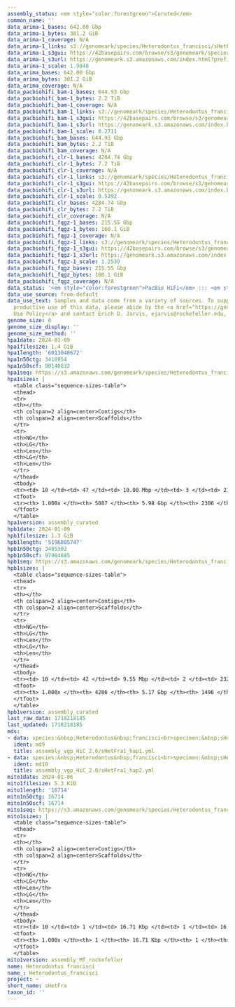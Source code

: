 ```yaml
---
assembly_status: <em style="color:forestgreen">Curated</em>
common_name: ''
data_arima-1_bases: 642.00 Gbp
data_arima-1_bytes: 301.2 GiB
data_arima-1_coverage: N/A
data_arima-1_links: s3://genomeark/species/Heterodontus_francisci/sHetFra1/genomic_data/arima/<br>
data_arima-1_s3gui: https://42basepairs.com/browse/s3/genomeark/species/Heterodontus_francisci/sHetFra1/genomic_data/arima/
data_arima-1_s3url: https://genomeark.s3.amazonaws.com/index.html?prefix=species/Heterodontus_francisci/sHetFra1/genomic_data/arima/
data_arima-1_scale: 1.9848
data_arima_bases: 642.00 Gbp
data_arima_bytes: 301.2 GiB
data_arima_coverage: N/A
data_pacbiohifi_bam-1_bases: 644.93 Gbp
data_pacbiohifi_bam-1_bytes: 2.2 TiB
data_pacbiohifi_bam-1_coverage: N/A
data_pacbiohifi_bam-1_links: s3://genomeark/species/Heterodontus_francisci/sHetFra1/genomic_data/pacbio_hifi/<br>
data_pacbiohifi_bam-1_s3gui: https://42basepairs.com/browse/s3/genomeark/species/Heterodontus_francisci/sHetFra1/genomic_data/pacbio_hifi/
data_pacbiohifi_bam-1_s3url: https://genomeark.s3.amazonaws.com/index.html?prefix=species/Heterodontus_francisci/sHetFra1/genomic_data/pacbio_hifi/
data_pacbiohifi_bam-1_scale: 0.2711
data_pacbiohifi_bam_bases: 644.93 Gbp
data_pacbiohifi_bam_bytes: 2.2 TiB
data_pacbiohifi_bam_coverage: N/A
data_pacbiohifi_clr-1_bases: 4284.74 Gbp
data_pacbiohifi_clr-1_bytes: 7.2 TiB
data_pacbiohifi_clr-1_coverage: N/A
data_pacbiohifi_clr-1_links: s3://genomeark/species/Heterodontus_francisci/sHetFra1/genomic_data/pacbio_hifi/<br>
data_pacbiohifi_clr-1_s3gui: https://42basepairs.com/browse/s3/genomeark/species/Heterodontus_francisci/sHetFra1/genomic_data/pacbio_hifi/
data_pacbiohifi_clr-1_s3url: https://genomeark.s3.amazonaws.com/index.html?prefix=species/Heterodontus_francisci/sHetFra1/genomic_data/pacbio_hifi/
data_pacbiohifi_clr-1_scale: 0.5392
data_pacbiohifi_clr_bases: 4284.74 Gbp
data_pacbiohifi_clr_bytes: 7.2 TiB
data_pacbiohifi_clr_coverage: N/A
data_pacbiohifi_fqgz-1_bases: 215.55 Gbp
data_pacbiohifi_fqgz-1_bytes: 160.1 GiB
data_pacbiohifi_fqgz-1_coverage: N/A
data_pacbiohifi_fqgz-1_links: s3://genomeark/species/Heterodontus_francisci/sHetFra1/genomic_data/pacbio_hifi/<br>
data_pacbiohifi_fqgz-1_s3gui: https://42basepairs.com/browse/s3/genomeark/species/Heterodontus_francisci/sHetFra1/genomic_data/pacbio_hifi/
data_pacbiohifi_fqgz-1_s3url: https://genomeark.s3.amazonaws.com/index.html?prefix=species/Heterodontus_francisci/sHetFra1/genomic_data/pacbio_hifi/
data_pacbiohifi_fqgz-1_scale: 1.2539
data_pacbiohifi_fqgz_bases: 215.55 Gbp
data_pacbiohifi_fqgz_bytes: 160.1 GiB
data_pacbiohifi_fqgz_coverage: N/A
data_status: '<em style="color:forestgreen">PacBio HiFi</em> ::: <em style="color:forestgreen">Arima</em>'
data_use_source: from-default
data_use_text: Samples and data come from a variety of sources. To support fair and
  productive use of this data, please abide by the <a href="https://genome10k.soe.ucsc.edu/data-use-policies/">Data
  Use Policy</a> and contact Erich D. Jarvis, ejarvis@rockefeller.edu, with any questions.
genome_size: 0
genome_size_display: ''
genome_size_method: ''
hpa1date: 2024-01-09
hpa1filesize: 1.4 GiB
hpa1length: '6013048672'
hpa1n50ctg: 3418954
hpa1n50scf: 90140832
hpa1seq: https://s3.amazonaws.com/genomeark/species/Heterodontus_francisci/sHetFra1/assembly_curated/sHetFra1.hap1.cur.20240109.fasta.gz
hpa1sizes: |
  <table class="sequence-sizes-table">
  <thead>
  <tr>
  <th></th>
  <th colspan=2 align=center>Contigs</th>
  <th colspan=2 align=center>Scaffolds</th>
  </tr>
  <tr>
  <th>NG</th>
  <th>LG</th>
  <th>Len</th>
  <th>LG</th>
  <th>Len</th>
  </tr>
  </thead>
  <tbody>
  <tr><td> 10 </td><td> 47 </td><td> 10.00 Mbp </td><td> 3 </td><td> 214.64 Mbp </td></tr><tr><td> 20 </td><td> 120 </td><td> 7.03 Mbp </td><td> 6 </td><td> 163.05 Mbp </td></tr><tr><td> 30 </td><td> 217 </td><td> 5.55 Mbp </td><td> 10 </td><td> 126.46 Mbp </td></tr><tr><td> 40 </td><td> 341 </td><td> 4.22 Mbp </td><td> 15 </td><td> 107.91 Mbp </td></tr><tr style="background-color:#cccccc;"><td> 50 </td><td> 500 </td><td style="background-color:#88ff88;"> 3.42 Mbp </td><td> 21 </td><td style="background-color:#88ff88;"> 90.14 Mbp </td></tr><tr><td> 60 </td><td> 704 </td><td> 2.60 Mbp </td><td> 29 </td><td> 74.47 Mbp </td></tr><tr><td> 70 </td><td> 975 </td><td> 1.89 Mbp </td><td> 39 </td><td> 44.09 Mbp </td></tr><tr><td> 80 </td><td> 1360 </td><td> 1.25 Mbp </td><td> 77 </td><td> 7.53 Mbp </td></tr><tr><td> 90 </td><td> 1993 </td><td> 0.70 Mbp </td><td> 246 </td><td> 2.08 Mbp </td></tr><tr><td> 100 </td><td> 5087 </td><td> 13.35 Kbp </td><td> 2306 </td><td> 13.35 Kbp </td></tr></tbody>
  <tfoot>
  <tr><th> 1.000x </th><th> 5087 </th><th> 5.98 Gbp </th><th> 2306 </th><th> 6.01 Gbp </th></tr>
  </tfoot>
  </table>
hpa1version: assembly_curated
hpb1date: 2024-01-09
hpb1filesize: 1.3 GiB
hpb1length: '5196885747'
hpb1n50ctg: 3485302
hpb1n50scf: 97904885
hpb1seq: https://s3.amazonaws.com/genomeark/species/Heterodontus_francisci/sHetFra1/assembly_curated/sHetFra1.hap2.cur.20240109.fasta.gz
hpb1sizes: |
  <table class="sequence-sizes-table">
  <thead>
  <tr>
  <th></th>
  <th colspan=2 align=center>Contigs</th>
  <th colspan=2 align=center>Scaffolds</th>
  </tr>
  <tr>
  <th>NG</th>
  <th>LG</th>
  <th>Len</th>
  <th>LG</th>
  <th>Len</th>
  </tr>
  </thead>
  <tbody>
  <tr><td> 10 </td><td> 42 </td><td> 9.55 Mbp </td><td> 2 </td><td> 232.73 Mbp </td></tr><tr><td> 20 </td><td> 106 </td><td> 6.85 Mbp </td><td> 5 </td><td> 208.07 Mbp </td></tr><tr><td> 30 </td><td> 192 </td><td> 5.41 Mbp </td><td> 8 </td><td> 129.45 Mbp </td></tr><tr><td> 40 </td><td> 300 </td><td> 4.21 Mbp </td><td> 13 </td><td> 119.98 Mbp </td></tr><tr style="background-color:#cccccc;"><td> 50 </td><td> 435 </td><td style="background-color:#88ff88;"> 3.49 Mbp </td><td> 17 </td><td style="background-color:#88ff88;"> 97.90 Mbp </td></tr><tr><td> 60 </td><td> 610 </td><td> 2.52 Mbp </td><td> 23 </td><td> 78.62 Mbp </td></tr><tr><td> 70 </td><td> 855 </td><td> 1.79 Mbp </td><td> 31 </td><td> 62.63 Mbp </td></tr><tr><td> 80 </td><td> 1213 </td><td> 1.17 Mbp </td><td> 41 </td><td> 35.59 Mbp </td></tr><tr><td> 90 </td><td> 1802 </td><td> 0.64 Mbp </td><td> 97 </td><td> 3.28 Mbp </td></tr><tr><td> 100 </td><td> 4286 </td><td> 13.81 Kbp </td><td> 1496 </td><td> 13.81 Kbp </td></tr></tbody>
  <tfoot>
  <tr><th> 1.000x </th><th> 4286 </th><th> 5.17 Gbp </th><th> 1496 </th><th> 5.20 Gbp </th></tr>
  </tfoot>
  </table>
hpb1version: assembly_curated
last_raw_data: 1718218185
last_updated: 1718218185
mds:
- data: species:&nbsp;Heterodontus&nbsp;francisci<br>specimen:&nbsp;sHetFra1<br>projects:&nbsp;<br>&nbsp;&nbsp;-&nbsp;vgp<br>data_location:&nbsp;S3<br>release_to:&nbsp;S3<br>haplotype_to_curate:&nbsp;hap1<br>hap1:&nbsp;s3://genomeark/species/Heterodontus_francisci/sHetFra1/assembly_vgp_HiC_2.0/sHetFra1.HiC.hap1.20230522.fasta.gz<br>hap2:&nbsp;s3://genomeark/species/Heterodontus_francisci/sHetFra1/assembly_vgp_HiC_2.0/sHetFra1.HiC.hap2.20230522.fasta.gz<br>pretext_hap1:&nbsp;s3://genomeark/species/Heterodontus_francisci/sHetFra1/assembly_vgp_HiC_2.0/evaluation/hap1/pretext/sHetFra1_hap1__s2_heatmap.pretext<br>pretext_hap2:&nbsp;s3://genomeark/species/Heterodontus_francisci/sHetFra1/assembly_vgp_HiC_2.0/evaluation/hap2/pretext/sHetFra1_hap2__s2_heatmap.pretext<br>kmer_spectra_img:&nbsp;s3://genomeark/species/Heterodontus_francisci/sHetFra1/assembly_vgp_HiC_2.0/evaluation/merqury/sHetFra1_png/<br>pacbio_read_dir:&nbsp;s3://genomeark/species/Heterodontus_francisci/sHetFra1/genomic_data/pacbio_hifi/<br>pacbio_read_type:&nbsp;hifi<br>bionano_cmap_dir:&nbsp;s3://genomeark/species/Heterodontus_francisci/sHetFra1/genomic_data/bionano/<br>hic_read_dir:&nbsp;s3://genomeark/species/Heterodontus_francisci/sHetFra1/genomic_data/arima/<br>pipeline:<br>&nbsp;&nbsp;-&nbsp;hifiasm&nbsp;(0.18.8+galaxy1)<br>&nbsp;&nbsp;-&nbsp;solve&nbsp;(3.7)<br>&nbsp;&nbsp;-&nbsp;yahs&nbsp;(1.2a.2+galaxy1)<br>assembled_by_group:&nbsp;Rockefeller<br>notes:&nbsp;This&nbsp;was&nbsp;a&nbsp;hifiasm-HiC&nbsp;assembly&nbsp;of&nbsp;sHetFra1,&nbsp;resulting&nbsp;in&nbsp;two&nbsp;complete&nbsp;haplotypes.&nbsp;This&nbsp;individual&nbsp;did&nbsp;have&nbsp;bionano&nbsp;data.&nbsp;Bionano&nbsp;Solve&nbsp;3.7&nbsp;was&nbsp;run&nbsp;with&nbsp;No&nbsp;Filter&nbsp;for&nbsp;the&nbsp;genome&nbsp;maps&nbsp;conflict&nbsp;and&nbsp;sequence&nbsp;conflict&nbsp;filter.&nbsp;HiC&nbsp;scaffolding&nbsp;was&nbsp;performed&nbsp;with&nbsp;yahs.&nbsp;The&nbsp;HiC&nbsp;prep&nbsp;was&nbsp;Arima&nbsp;kit&nbsp;2.&nbsp;The&nbsp;kmer&nbsp;spectra&nbsp;indicate&nbsp;a&nbsp;homogametic&nbsp;specimen.&nbsp;I&nbsp;am&nbsp;submitting&nbsp;both&nbsp;hap1&nbsp;&&nbsp;hap2&nbsp;for&nbsp;dual&nbsp;curation.&nbsp;This&nbsp;is&nbsp;the&nbsp;curation&nbsp;ticket&nbsp;for&nbsp;hap1.&nbsp;
  ident: md9
  title: assembly_vgp_HiC_2.0/sHetFra1_hap1.yml
- data: species:&nbsp;Heterodontus&nbsp;francisci<br>specimen:&nbsp;sHetFra1<br>projects:&nbsp;<br>&nbsp;&nbsp;-&nbsp;vgp<br>data_location:&nbsp;S3<br>release_to:&nbsp;S3<br>haplotype_to_curate:&nbsp;hap2<br>hap1:&nbsp;s3://genomeark/species/Heterodontus_francisci/sHetFra1/assembly_vgp_HiC_2.0/sHetFra1.HiC.hap1.20230522.fasta.gz<br>hap2:&nbsp;s3://genomeark/species/Heterodontus_francisci/sHetFra1/assembly_vgp_HiC_2.0/sHetFra1.HiC.hap2.20230522.fasta.gz<br>pretext_hap1:&nbsp;s3://genomeark/species/Heterodontus_francisci/sHetFra1/assembly_vgp_HiC_2.0/evaluation/hap1/pretext/sHetFra1_hap1__s2_heatmap.pretext<br>pretext_hap2:&nbsp;s3://genomeark/species/Heterodontus_francisci/sHetFra1/assembly_vgp_HiC_2.0/evaluation/hap2/pretext/sHetFra1_hap2__s2_heatmap.pretext<br>kmer_spectra_img:&nbsp;s3://genomeark/species/Heterodontus_francisci/sHetFra1/assembly_vgp_HiC_2.0/evaluation/merqury/sHetFra1_png/<br>pacbio_read_dir:&nbsp;s3://genomeark/species/Heterodontus_francisci/sHetFra1/genomic_data/pacbio_hifi/<br>pacbio_read_type:&nbsp;hifi<br>bionano_cmap_dir:&nbsp;s3://genomeark/species/Heterodontus_francisci/sHetFra1/genomic_data/bionano/<br>hic_read_dir:&nbsp;s3://genomeark/species/Heterodontus_francisci/sHetFra1/genomic_data/arima/<br>pipeline:<br>&nbsp;&nbsp;-&nbsp;hifiasm&nbsp;(0.18.8+galaxy1)<br>&nbsp;&nbsp;-&nbsp;solve&nbsp;(3.7)<br>&nbsp;&nbsp;-&nbsp;yahs&nbsp;(1.2a.2+galaxy1)<br>assembled_by_group:&nbsp;Rockefeller<br>notes:&nbsp;This&nbsp;was&nbsp;a&nbsp;hifiasm-HiC&nbsp;assembly&nbsp;of&nbsp;sHetFra1,&nbsp;resulting&nbsp;in&nbsp;two&nbsp;complete&nbsp;haplotypes.&nbsp;This&nbsp;individual&nbsp;did&nbsp;have&nbsp;bionano&nbsp;data.&nbsp;Bionano&nbsp;Solve&nbsp;3.7&nbsp;was&nbsp;run&nbsp;with&nbsp;No&nbsp;Filter&nbsp;for&nbsp;the&nbsp;genome&nbsp;maps&nbsp;conflict&nbsp;and&nbsp;sequence&nbsp;conflict&nbsp;filter.&nbsp;HiC&nbsp;scaffolding&nbsp;was&nbsp;performed&nbsp;with&nbsp;yahs.&nbsp;The&nbsp;HiC&nbsp;prep&nbsp;was&nbsp;Arima&nbsp;kit&nbsp;2.&nbsp;The&nbsp;kmer&nbsp;spectra&nbsp;indicate&nbsp;a&nbsp;homogametic&nbsp;specimen.&nbsp;I&nbsp;am&nbsp;submitting&nbsp;both&nbsp;hap1&nbsp;&&nbsp;hap2&nbsp;for&nbsp;dual&nbsp;curation.&nbsp;This&nbsp;is&nbsp;the&nbsp;curation&nbsp;ticket&nbsp;for&nbsp;hap2.&nbsp;
  ident: md10
  title: assembly_vgp_HiC_2.0/sHetFra1_hap2.yml
mito1date: 2024-01-06
mito1filesize: 5.3 KiB
mito1length: '16714'
mito1n50ctg: 16714
mito1n50scf: 16714
mito1seq: https://s3.amazonaws.com/genomeark/species/Heterodontus_francisci/sHetFra1/assembly_MT_rockefeller/sHetFra1.MT.20240106.fasta.gz
mito1sizes: |
  <table class="sequence-sizes-table">
  <thead>
  <tr>
  <th></th>
  <th colspan=2 align=center>Contigs</th>
  <th colspan=2 align=center>Scaffolds</th>
  </tr>
  <tr>
  <th>NG</th>
  <th>LG</th>
  <th>Len</th>
  <th>LG</th>
  <th>Len</th>
  </tr>
  </thead>
  <tbody>
  <tr><td> 10 </td><td> 1 </td><td> 16.71 Kbp </td><td> 1 </td><td> 16.71 Kbp </td></tr><tr><td> 20 </td><td> 1 </td><td> 16.71 Kbp </td><td> 1 </td><td> 16.71 Kbp </td></tr><tr><td> 30 </td><td> 1 </td><td> 16.71 Kbp </td><td> 1 </td><td> 16.71 Kbp </td></tr><tr><td> 40 </td><td> 1 </td><td> 16.71 Kbp </td><td> 1 </td><td> 16.71 Kbp </td></tr><tr style="background-color:#cccccc;"><td> 50 </td><td> 1 </td><td style="background-color:#ff8888;"> 16.71 Kbp </td><td> 1 </td><td style="background-color:#ff8888;"> 16.71 Kbp </td></tr><tr><td> 60 </td><td> 1 </td><td> 16.71 Kbp </td><td> 1 </td><td> 16.71 Kbp </td></tr><tr><td> 70 </td><td> 1 </td><td> 16.71 Kbp </td><td> 1 </td><td> 16.71 Kbp </td></tr><tr><td> 80 </td><td> 1 </td><td> 16.71 Kbp </td><td> 1 </td><td> 16.71 Kbp </td></tr><tr><td> 90 </td><td> 1 </td><td> 16.71 Kbp </td><td> 1 </td><td> 16.71 Kbp </td></tr><tr><td> 100 </td><td> 1 </td><td> 16.71 Kbp </td><td> 1 </td><td> 16.71 Kbp </td></tr></tbody>
  <tfoot>
  <tr><th> 1.000x </th><th> 1 </th><th> 16.71 Kbp </th><th> 1 </th><th> 16.71 Kbp </th></tr>
  </tfoot>
  </table>
mito1version: assembly_MT_rockefeller
name: Heterodontus francisci
name_: Heterodontus_francisci
project: ~
short_name: sHetFra
taxon_id: ''
---
```

